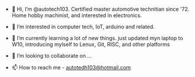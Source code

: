 - 👋 Hi, I’m @autotech103.
Certified master automotive technitian since '72.
Home hobby machinist, and interested in electronics.

- 👀 I’m interested in computer tech, IoT, arduino and related.


- 🌱 I’m currently learning a lot of new things. just updated myn laptop to W10, introducing mylself to Lenux, Git, RISC, and other platforms


- 💞️ I’m looking to collaborate on ...


- 📫 How to reach me - autotedh103@hotmail.com

<!---
autotech103/autotech103 is a ✨ special ✨ repository because its `README.md` (this file) appears on your GitHub profile.
You can click the Preview link to take a look at your changes.
--->
